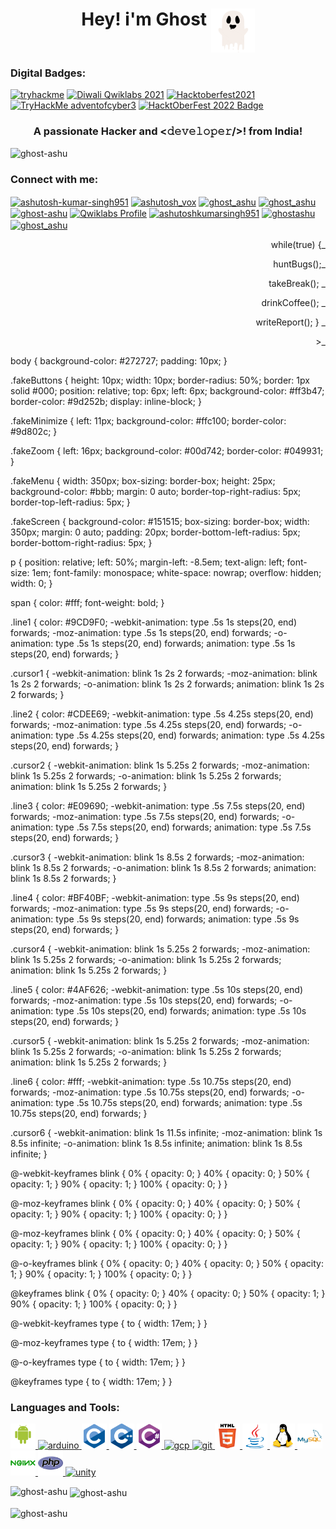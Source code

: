 <h1 align="center"> Hey! i'm Ghost <img class="animated-gif" align="top" src="https://github.com/Ghost-Ashu/Ghost-ashu/blob/main/ghost.gif" height="70" width="70" </h1>



<h3 align="left">Digital Badges:</h3>
  <a href="https://tryhackme.com/p/GhostAshu" target="blank"><img src="https://tryhackme-badges.s3.amazonaws.com/GhostAshu.png" alt="tryhackme"></a>
<a href="https://www.qwiklabs.com/public_profiles/9ee1d409-5342-4b96-bd6a-f7cc69bc82af/badges/1521018" target="blank"><img src="https://cdn.qwiklabs.com/NvyXO5AuE%2BGy77mkc%2B%2FnQHl0qqLNjvUAMkiYzOB5g48%3D" alt="Diwali Qwiklabs 2021" height="65" width="65"></a>
 <a href="https://dev.to/badge/hacktoberfest-2021" target="blank"><img src="https://res.cloudinary.com/practicaldev/image/fetch/s--1l8Lf2vD--/c_limit,f_auto,fl_progressive,q_80,w_180/https://dev-to-uploads.s3.amazonaws.com/uploads/badge/badge_image/131/hacktoberfest-2021-badge.png" alt="Hacktoberfest2021" height="60" width="60" ></a>
 <a href="https://tryhackme.com/GhostAshu/badges/adventofcyber3" target="blank"><img src="https://tryhackme.com/img/badges/adventofcyber.svg" alt="TryHackMe adventofcyber3" height="65" width="65"></a>
 <a href="https://www.holopin.io/userbadge/cl8j3gq5e457009lcodu92fp5" target="blank"><img src="https://www.holopin.io/_next/image?url=https%3A%2F%2Fassets.holopin.io%2FeyJidWNrZXQiOiJob2xvcGluLWFzc2V0cyIsImtleSI6ImFzc2V0cy9jbDhlcTN6OWMwMzU3MDlsM2Z4OTluOHg2IiwiZWRpdHMiOnsicm90YXRlIjpudWxsfX0%3D&w=1920&q=75" alt="HacktOberFest 2022 Badge" height="90" width="80"></a>
<h3 align="center">A passionate Hacker and <𝚍𝚎𝚟𝚎𝚕𝚘𝚙𝚎𝚛/>! from India!</h3>

<p align="left"> <img src="https://komarev.com/ghpvc/?username=ghost-ashu&label=Profile%20views&color=0e75b6&style=flat" alt="ghost-ashu" /> </p>


<h3 align="left">Connect with me:</h3>
<p align="left">
<a href="https://linkedin.com/in/ashutosh-kumar-singh951" target="blank"><img align="center" src="https://raw.githubusercontent.com/rahuldkjain/github-profile-readme-generator/master/src/images/icons/Social/linked-in-alt.svg" alt="ashutosh-kumar-singh951" height="30" width="40" /></a>
<a href="https://instagram.com/ashutosh_vox" target="blank"><img align="center" src="https://raw.githubusercontent.com/rahuldkjain/github-profile-readme-generator/master/src/images/icons/Social/instagram.svg" alt="ashutosh_vox" height="30" width="40" /></a>
<a href="https://www.codechef.com/users/ghost_ashu" target="blank"><img align="center" src="https://cdn.jsdelivr.net/npm/simple-icons@3.1.0/icons/codechef.svg" alt="ghost_ashu" height="35" width="35" /></a>
<a href="https://www.hackerrank.com/ghost_ashu" target="blank"><img align="center" src="https://raw.githubusercontent.com/rahuldkjain/github-profile-readme-generator/master/src/images/icons/Social/hackerrank.svg" alt="ghost_ashu" height="30" width="40" /></a>
<a href="https://www.leetcode.com/ghost-ashu" target="blank"><img align="center" src="https://raw.githubusercontent.com/rahuldkjain/github-profile-readme-generator/master/src/images/icons/Social/leet-code.svg" alt="ghost-ashu" height="30" width="40" /></a>
<a href="https://www.qwiklabs.com/public_profiles/9ee1d409-5342-4b96-bd6a-f7cc69bc82af" target="blank"><img align="center" src="https://www.codemithra.com/wp-content/uploads/2020/04/qwiklabs-logo.png" alt="Qwiklabs Profile" height="40" width="40"></a>
<a href="https://www.hackerearth.com/ashutoshkumarsingh951" target="blank"><img align="center" src="https://raw.githubusercontent.com/rahuldkjain/github-profile-readme-generator/master/src/images/icons/Social/hackerearth.svg" alt="ashutoshkumarsingh951" height="30" width="40" /></a>
<a href="https://auth.geeksforgeeks.org/user/ghostashu" target="blank"><img align="center" src="https://raw.githubusercontent.com/rahuldkjain/github-profile-readme-generator/master/src/images/icons/Social/geeks-for-geeks.svg" alt="ghostashu" height="30" width="40" /></a>
<a href="https://codepen.io/ghost_ashu" target="blank"><img align="center" src="https://raw.githubusercontent.com/rahuldkjain/github-profile-readme-generator/master/src/images/icons/Social/codepen.svg" alt="ghost_ashu" height="30" width="40" /></a>
  </p>

 
  <!DOCTYPE html>
<html>
<head>
  <style>
    .fakeScreen {
      text-align: right;
    }
  </style>
</head>
<body>
  <div class="fakeMenu">
    <div class="fakeButtons fakeClose"></div>
    <div class="fakeButtons fakeMinimize"></div>
    <div class="fakeButtons fakeZoom"></div>
  </div>
  <div class="fakeScreen">
    <p class="line1">&nbsp;while(true) {<span class="cursor1">_</span></p>
    <p class="line2">&nbsp;&nbsp;     huntBugs();<span class="cursor2">_</span></p>
    <p class="line3">&nbsp;&nbsp;        takeBreak();&nbsp;<span class="cursor3">_</span>
    <p class="line4">&nbsp;&nbsp;    drinkCoffee();&nbsp;<span class="cursor4">_</span></p>
    <p class="line5">&nbsp;&nbsp;      writeReport(); }&nbsp;<span class="cursor5">_</span></p>
    </p>
    <p class="line6">><span class="cursor6">_</span></p>
  </div>
</body>
</html>





body {
  background-color: #272727;
  padding: 10px;
}

.fakeButtons {
  height: 10px;
  width: 10px;
  border-radius: 50%;
  border: 1px solid #000;
  position: relative;
  top: 6px;
  left: 6px;
  background-color: #ff3b47;
  border-color: #9d252b;
  display: inline-block;
}

.fakeMinimize {
  left: 11px;
  background-color: #ffc100;
  border-color: #9d802c;
}

.fakeZoom {
  left: 16px;
  background-color: #00d742;
  border-color: #049931;
}

.fakeMenu {
  width: 350px;
  box-sizing: border-box;
  height: 25px;
  background-color: #bbb;
  margin: 0 auto;
  border-top-right-radius: 5px;
  border-top-left-radius: 5px;
}

.fakeScreen {
  background-color: #151515;
  box-sizing: border-box;
  width: 350px;
  margin: 0 auto;
  padding: 20px;
  border-bottom-left-radius: 5px;
  border-bottom-right-radius: 5px;
}

p {
  position: relative;
  left: 50%;
  margin-left: -8.5em;
  text-align: left;
  font-size: 1em;
  font-family: monospace;
  white-space: nowrap;
  overflow: hidden;
  width: 0;
}

span {
  color: #fff;
  font-weight: bold;
}

.line1 {
  color: #9CD9F0;
  -webkit-animation: type .5s 1s steps(20, end) forwards;
  -moz-animation: type .5s 1s steps(20, end) forwards;
  -o-animation: type .5s 1s steps(20, end) forwards;
  animation: type .5s 1s steps(20, end) forwards;
}

.cursor1 {
  -webkit-animation: blink 1s 2s 2 forwards;
  -moz-animation: blink 1s 2s 2 forwards;
  -o-animation: blink 1s 2s 2 forwards;
  animation: blink 1s 2s 2 forwards;
}

.line2 {
  color: #CDEE69;
  -webkit-animation: type .5s 4.25s steps(20, end) forwards;
  -moz-animation: type .5s 4.25s steps(20, end) forwards;
  -o-animation: type .5s 4.25s steps(20, end) forwards;
  animation: type .5s 4.25s steps(20, end) forwards;
}

.cursor2 {
  -webkit-animation: blink 1s 5.25s 2 forwards;
  -moz-animation: blink 1s 5.25s 2 forwards;
  -o-animation: blink 1s 5.25s 2 forwards;
  animation: blink 1s 5.25s 2 forwards;
}

.line3 {
  color: #E09690;
  -webkit-animation: type .5s 7.5s steps(20, end) forwards;
  -moz-animation: type .5s 7.5s steps(20, end) forwards;
  -o-animation: type .5s 7.5s steps(20, end) forwards;
  animation: type .5s 7.5s steps(20, end) forwards;
}

.cursor3 {
  -webkit-animation: blink 1s 8.5s 2 forwards;
  -moz-animation: blink 1s 8.5s 2 forwards;
  -o-animation: blink 1s 8.5s 2 forwards;
  animation: blink 1s 8.5s 2 forwards;
}

.line4 {
  color: 	#BF40BF;
  -webkit-animation: type .5s 9s steps(20, end) forwards;
  -moz-animation: type .5s 9s steps(20, end) forwards;
  -o-animation: type .5s 9s steps(20, end) forwards;
  animation: type .5s 9s steps(20, end) forwards;
}

.cursor4 {
  -webkit-animation: blink 1s 5.25s 2 forwards;
  -moz-animation: blink 1s 5.25s 2 forwards;
  -o-animation: blink 1s 5.25s 2 forwards;
  animation: blink 1s 5.25s 2 forwards;
}

.line5 {
  color: #4AF626;
  -webkit-animation: type .5s 10s steps(20, end) forwards;
  -moz-animation: type .5s 10s steps(20, end) forwards;
  -o-animation: type .5s 10s steps(20, end) forwards;
  animation: type .5s 10s steps(20, end) forwards;
}

.cursor5 {
  -webkit-animation: blink 1s 5.25s 2 forwards;
  -moz-animation: blink 1s 5.25s 2 forwards;
  -o-animation: blink 1s 5.25s 2 forwards;
  animation: blink 1s 5.25s 2 forwards;
}

.line6 {
  color: #fff;
  -webkit-animation: type .5s 10.75s steps(20, end) forwards;
  -moz-animation: type .5s 10.75s steps(20, end) forwards;
  -o-animation: type .5s 10.75s steps(20, end) forwards;
  animation: type .5s 10.75s steps(20, end) forwards;
}

.cursor6 {
  -webkit-animation: blink 1s 11.5s infinite;
  -moz-animation: blink 1s 8.5s infinite;
  -o-animation: blink 1s 8.5s infinite;
  animation: blink 1s 8.5s infinite;
}

@-webkit-keyframes blink {
  0% {
    opacity: 0;
  }
  40% {
    opacity: 0;
  }
  50% {
    opacity: 1;
  }
  90% {
    opacity: 1;
  }
  100% {
    opacity: 0;
  }
}

@-moz-keyframes blink {
  0% {
    opacity: 0;
  }
  40% {
    opacity: 0;
  }
  50% {
    opacity: 1;
  }
  90% {
    opacity: 1;
  }
  100% {
    opacity: 0;
  }
}

@-moz-keyframes blink {
  0% {
    opacity: 0;
  }
  40% {
    opacity: 0;
  }
  50% {
    opacity: 1;
  }
  90% {
    opacity: 1;
  }
  100% {
    opacity: 0;
  }
}

@-o-keyframes blink {
  0% {
    opacity: 0;
  }
  40% {
    opacity: 0;
  }
  50% {
    opacity: 1;
  }
  90% {
    opacity: 1;
  }
  100% {
    opacity: 0;
  }
}

@keyframes blink {
  0% {
    opacity: 0;
  }
  40% {
    opacity: 0;
  }
  50% {
    opacity: 1;
  }
  90% {
    opacity: 1;
  }
  100% {
    opacity: 0;
  }
}

@-webkit-keyframes type {
  to {
    width: 17em;
  }
}

@-moz-keyframes type {
  to {
    width: 17em;
  }
}

@-o-keyframes type {
  to {
    width: 17em;
  }
}

@keyframes type {
  to {
    width: 17em;
  }
}
  
  
  
  
  
  
  
<h3 align="left">Languages and Tools:</h3>
<p align="left"> <a href="https://developer.android.com" target="_blank"> <img src="https://raw.githubusercontent.com/devicons/devicon/master/icons/android/android-original-wordmark.svg" alt="android" width="40" height="40"/> </a> <a href="https://www.arduino.cc/" target="_blank"> <img src="https://cdn.worldvectorlogo.com/logos/arduino-1.svg" alt="arduino" width="40" height="40"/> </a> <a href="https://www.cprogramming.com/" target="_blank"> <img src="https://raw.githubusercontent.com/devicons/devicon/master/icons/c/c-original.svg" alt="c" width="40" height="40"/> </a> <a href="https://www.w3schools.com/cpp/" target="_blank"> <img src="https://raw.githubusercontent.com/devicons/devicon/master/icons/cplusplus/cplusplus-original.svg" alt="cplusplus" width="40" height="40"/> </a> <a href="https://www.w3schools.com/cs/" target="_blank"> <img src="https://raw.githubusercontent.com/devicons/devicon/master/icons/csharp/csharp-original.svg" alt="csharp" width="40" height="40"/> </a>  <a href="https://cloud.google.com" target="_blank"> <img src="https://www.vectorlogo.zone/logos/google_cloud/google_cloud-icon.svg" alt="gcp" width="40" height="40"/> </a> <a href="https://git-scm.com/" target="_blank"> <img src="https://www.vectorlogo.zone/logos/git-scm/git-scm-icon.svg" alt="git" width="40" height="40"/> </a> <a href="https://www.w3.org/html/" target="_blank"> <img src="https://raw.githubusercontent.com/devicons/devicon/master/icons/html5/html5-original-wordmark.svg" alt="html5" width="40" height="40"/> </a> <a href="https://www.java.com" target="_blank"> <img src="https://raw.githubusercontent.com/devicons/devicon/master/icons/java/java-original.svg" alt="java" width="40" height="40"/> </a> <a href="https://www.linux.org/" target="_blank"> <img src="https://raw.githubusercontent.com/devicons/devicon/master/icons/linux/linux-original.svg" alt="linux" width="40" height="40"/> </a> <a href="https://www.mysql.com/" target="_blank"> <img src="https://raw.githubusercontent.com/devicons/devicon/master/icons/mysql/mysql-original-wordmark.svg" alt="mysql" width="40" height="40"/> </a> <a href="https://www.nginx.com" target="_blank"> <img src="https://raw.githubusercontent.com/devicons/devicon/master/icons/nginx/nginx-original.svg" alt="nginx" width="40" height="40"/> </a> <a href="https://www.php.net" target="_blank"> <img src="https://raw.githubusercontent.com/devicons/devicon/master/icons/php/php-original.svg" alt="php" width="40" height="40"/> </a> <a href="https://unity.com/" target="_blank"> <img src="https://www.vectorlogo.zone/logos/unity3d/unity3d-icon.svg" alt="unity" width="40" height="40"/> </a> </p>

<p><img align="left" src="https://github-readme-stats.vercel.app/api/top-langs?username=ghost-ashu&show_icons=true&locale=en&layout=compact" alt="ghost-ashu" /></p>

<p>&nbsp;<img align="center" src="https://github-readme-stats.vercel.app/api?username=ghost-ashu&show_icons=true&locale=en" alt="ghost-ashu" /></p>

<p><img align="center" src="https://github-readme-streak-stats.herokuapp.com/?user=ghost-ashu&" alt="ghost-ashu" /></p>

